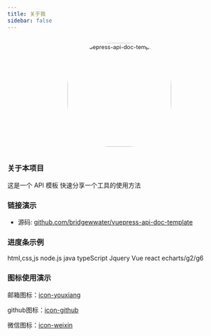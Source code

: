 ```yaml
---
title: 关于我
sidebar: false
---
```


<p align="center"><img style="border-radius:41%;pointer-events:none;transform: scale(0.9);" :src="$withBase('/assets/img/logo.png')" alt="vuepress-api-doc-template" width=260></p>

### 关于本项目

这是一个 API 模板
快速分享一个工具的使用方法


### 链接演示

- 源码: [github.com/bridgewwater/vuepress-api-doc-template](github.com/bridgewwater/vuepress-api-doc-template)

### 进度条示例

html,css,js
<el-progress :text-inside="true" :stroke-width="26" :percentage="100"></el-progress>
node.js
<el-progress :text-inside="true" :stroke-width="24" :percentage="80" status="success"></el-progress>
java
<el-progress :text-inside="true" :stroke-width="22" :percentage="20" status="warning"></el-progress>
typeScript
<el-progress :text-inside="true" :stroke-width="20" :percentage="50" status="exception"></el-progress>
Jquery
<el-progress :text-inside="true" :stroke-width="26" :percentage="100"></el-progress>
Vue
<el-progress :text-inside="true" :stroke-width="24" :percentage="80" status="success"></el-progress>
react
<el-progress :text-inside="true" :stroke-width="22" :percentage="40" status="warning"></el-progress>
echarts/g2/g6
<el-progress :text-inside="true" :stroke-width="20" :percentage="50" status="exception"></el-progress>

### 图标使用演示

<i class='iconfont icon-youxiang' zico='邮箱'></i>  邮箱图标：[icon-youxiang](https://www.iconfont.cn/search/index?searchType=icon&q=icon-youxiang)

<i class='iconfont icon-github' zico='github'></i>  github图标：[icon-github](https://www.iconfont.cn/search/index?searchType=icon&q=icon-github)

<i class='iconfont icon-weixin' zico='微信图标'></i>  微信图标：[icon-weixin](https://www.iconfont.cn/search/index?searchType=icon&q=icon-weixin)
